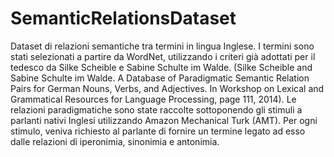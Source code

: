 # SemanticRelationsDataset
Dataset di relazioni semantiche tra termini in lingua Inglese. I termini sono stati selezionati a partire da WordNet, utilizzando i criteri già adottati per il tedesco da Silke Scheible e  Sabine Schulte im Walde. (Silke Scheible and Sabine Schulte im Walde. A Database of Paradigmatic Semantic Relation Pairs for German Nouns, Verbs, and Adjectives. In Workshop on Lexical and Grammatical Resources for Language Processing, page 111, 2014). Le relazioni paradigmatiche sono state raccolte sottoponendo gli stimuli a parlanti nativi Inglesi utilizzando Amazon Mechanical Turk (AMT). Per ogni stimulo, veniva richiesto al parlante di fornire un termine legato ad esso dalle relazioni di iperonimia, sinonimia e antonimia. 
